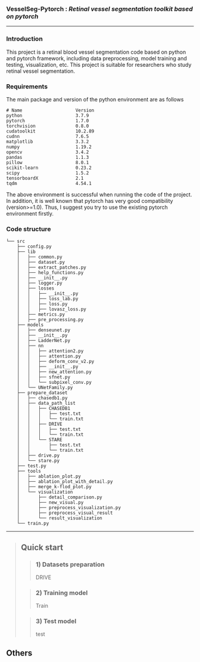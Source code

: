 ### __VesselSeg-Pytorch__ : _Retinal vessel segmentation toolkit based on pytorch_
---
### Introduction
This project is a retinal blood vessel segmentation code based on python and pytorch framework, including data preprocessing, model training and testing, visualization, etc. This project is suitable for researchers who study retinal vessel segmentation.

### Requirements  
The main package and version of the python environment are as follows
```
# Name                    Version         
python                    3.7.9                    
pytorch                   1.7.0         
torchvision               0.8.0         
cudatoolkit               10.2.89       
cudnn                     7.6.5           
matplotlib                3.3.2              
numpy                     1.19.2        
opencv                    3.4.2         
pandas                    1.1.3        
pillow                    8.0.1         
scikit-learn              0.23.2          
scipy                     1.5.2           
tensorboardX              2.1        
tqdm                      4.54.1             
```  
The above environment is successful when running the code of the project. In addition, it is well known that pytorch has very good compatibility (version>=1.0). Thus, I suggest you try to use the existing pytorch environment firstly.
### Code structure 
```
└── src
    ├── config.py
    ├── lib
    │   ├── common.py
    │   ├── dataset.py
    │   ├── extract_patches.py
    │   ├── help_functions.py
    │   ├── __init__.py
    │   ├── logger.py
    │   ├── losses
    │   │   ├── __init__.py
    │   │   ├── loss_lab.py
    │   │   ├── loss.py
    │   │   ├── lovasz_loss.py
    │   ├── metrics.py
    │   ├── pre_processing.py
    ├── models
    │   ├── denseunet.py
    │   ├── __init__.py
    │   ├── LadderNet.py
    │   ├── nn
    │   │   ├── attention2.py
    │   │   ├── attention.py
    │   │   ├── deform_conv_v2.py
    │   │   ├── __init__.py
    │   │   ├── new_attention.py
    │   │   ├── sfnet.py
    │   │   └── subpixel_conv.py
    │   └── UNetFamily.py
    ├── prepare_dataset
    │   ├── chasedb1.py
    │   ├── data_path_list
    │   │   ├── CHASEDB1
    │   │   │   ├── test.txt
    │   │   │   └── train.txt
    │   │   ├── DRIVE
    │   │   │   ├── test.txt
    │   │   │   └── train.txt
    │   │   └── STARE
    │   │       ├── test.txt
    │   │       └── train.txt
    │   ├── drive.py
    │   └── stare.py
    ├── test.py
    ├── tools
    │   ├── ablation_plot.py
    │   ├── ablation_plot_with_detail.py
    │   ├── merge_k-flod_plot.py
    │   └── visualization
    │       ├── detail_comparison.py
    │       ├── new_visual.py
    │       ├── preprocess_visualization.py
    │       ├── preprocess_visual_result
    │       └── result_visualization
    └── train.py
```
---
> ## Quick start 
> >### 1) Datasets preparation 
> > DRIVE
>
> >### 2) Training model
> >Train
>
> >### 3) Test model
> >test

## Others 